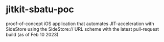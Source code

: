 # jitkit-sbatu-poc

proof-of-concept iOS application that automates JIT-acceleration with SideStore using the SideStore:// URL scheme with the latest pull-request build (as of Feb 10 2023)
